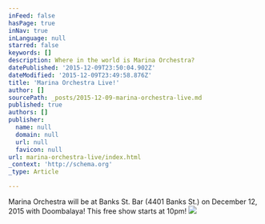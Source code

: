 ```yaml
---
inFeed: false
hasPage: true
inNav: true
inLanguage: null
starred: false
keywords: []
description: Where in the world is Marina Orchestra?
datePublished: '2015-12-09T23:50:04.902Z'
dateModified: '2015-12-09T23:49:58.876Z'
title: 'Marina Orchestra Live!'
author: []
sourcePath: _posts/2015-12-09-marina-orchestra-live.md
published: true
authors: []
publisher:
  name: null
  domain: null
  url: null
  favicon: null
url: marina-orchestra-live/index.html
_context: 'http://schema.org'
_type: Article

---
```

Marina Orchestra will be at Banks St. Bar (4401 Banks St.) on December 12, 2015 with Doombalaya! This free show starts at 10pm!
![](https://the-grid-user-content.s3-us-west-2.amazonaws.com/0c4b2658-4155-4b1a-b453-caec74a4dd1f.jpg)